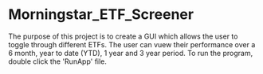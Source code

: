 # Morningstar_ETF_Screener
The purpose of this project is to create a GUI which allows the user to toggle through different ETFs. The user can vuew their performance over a 6 month, year to date (YTD), 1 year and 3 year period.  To run the program, double click the 'RunApp' file.
